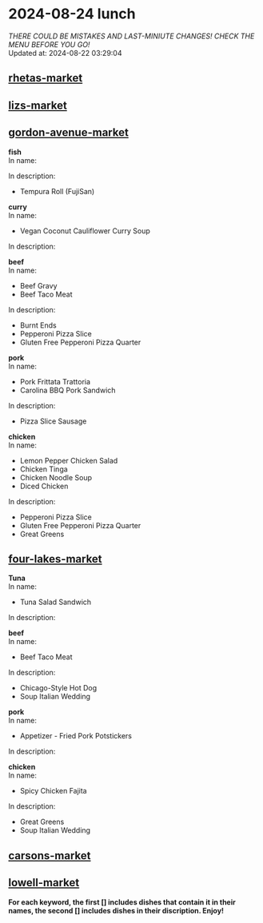 # 2024-08-24 lunch  
*THERE COULD BE MISTAKES AND LAST-MINIUTE CHANGES! CHECK THE MENU BEFORE YOU GO!*  
Updated at: 2024-08-22 03:29:04  
## [rhetas-market](https://wisc-housingdining.nutrislice.com/menu/rhetas-market/lunch/2024-08-24)  
## [lizs-market](https://wisc-housingdining.nutrislice.com/menu/lizs-market/lunch/2024-08-24)  
## [gordon-avenue-market](https://wisc-housingdining.nutrislice.com/menu/gordon-avenue-market/lunch/2024-08-24)  
**fish**  
In name:   
  
In description:   
 - Tempura Roll (FujiSan)  
  
**curry**  
In name:   
 - Vegan Coconut Cauliflower Curry Soup  
  
In description:   
  
**beef**  
In name:   
 - Beef Gravy  
 - Beef Taco Meat  
  
In description:   
 - Burnt Ends  
 - Pepperoni Pizza Slice  
 - Gluten Free Pepperoni Pizza Quarter  
  
**pork**  
In name:   
 - Pork Frittata Trattoria  
 - Carolina BBQ Pork Sandwich  
  
In description:   
 - Pizza Slice Sausage  
  
**chicken**  
In name:   
 - Lemon Pepper Chicken Salad  
 - Chicken Tinga  
 - Chicken Noodle Soup  
 - Diced Chicken  
  
In description:   
 - Pepperoni Pizza Slice  
 - Gluten Free Pepperoni Pizza Quarter  
 - Great Greens  
  
## [four-lakes-market](https://wisc-housingdining.nutrislice.com/menu/four-lakes-market/lunch/2024-08-24)  
**Tuna**  
In name:   
 - Tuna Salad Sandwich  
  
In description:   
  
**beef**  
In name:   
 - Beef Taco Meat  
  
In description:   
 - Chicago-Style Hot Dog  
 - Soup Italian Wedding  
  
**pork**  
In name:   
 - Appetizer -  Fried Pork Potstickers  
  
In description:   
  
**chicken**  
In name:   
 - Spicy Chicken Fajita  
  
In description:   
 - Great Greens  
 - Soup Italian Wedding  
  
## [carsons-market](https://wisc-housingdining.nutrislice.com/menu/carsons-market/lunch/2024-08-24)  
## [lowell-market](https://wisc-housingdining.nutrislice.com/menu/lowell-market/lunch/2024-08-24)  
  
**For each keyword, the first [] includes dishes that contain it in their names, the second [] includes dishes in their discription. Enjoy!**  
